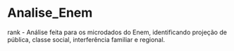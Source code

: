 # Analise_Enem
rank -
Análise feita para os microdados do Enem, identificando projeção de pública, classe social, interferência familiar e regional.
